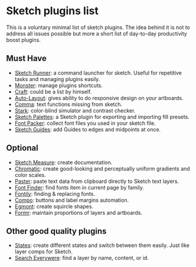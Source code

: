 # Sketch plugins list
This is a voluntary minimal list of sketch plugins. The idea behind it is not to address all issues possible but more a short list of day-to-day productivity boost plugins.

## Must Have
- [Sketch Runner](http://sketchrunner.com/): a command launcher for sketch. Useful for repetitive tasks and managing plugins easily.
- [Monster](https://github.com/PeachScript/sketch-plugin-monster): manage plugins shortcuts.
- [Craft](https://www.invisionapp.com/craft): could be a list by himself.
- [Auto-Layout](https://animaapp.github.io/): gives ability to do responsive design on your artboards.
- [Comma](https://github.com/margusholland/Comma): text functions missing from sketch.
- [Stark](http://getstark.co/): color-blind simulator and contrast checker.
- [Sketch Palettes](https://github.com/andrewfiorillo/sketch-palettes): a Sketch plugin for exporting and importing fill presets.
- [Font Packer](https://github.com/bigxixi/Font-Packer): collect font files you used in your sketch file.
- [Sketch Guides](https://github.com/luvmex/Sketch-Guides): add Guides to edges and midpoints at once.


## Optional
- [Sketch Measure](http://utom.design/measure/): create documentation.
- [Chromatic](https://github.com/petterheterjag/chromatic-sketch):  create good-looking and perceptually uniform gradients and color scales.
- [Paster](https://github.com/Volorf/Paster): paste text data from clipboard directly to Sketch text layers.
- [Font Finder](https://github.com/ukn530/FontFinder): find fonts item in current page by family.
- [Fontily](https://github.com/partyka1/Fontily): finding & replacing fonts.
- [Compo](https://github.com/romashamin/compo-sketch): buttons and label margins automation.
- [Egmont](https://github.com/interfacemarket/Egmont-plugin): create squircle shapes.
- [Formr](https://github.com/lessthanzero/Formr): maintain proportions of layers and artboards.

## Other good quality plugins
- [States](http://states.design/): create different states and switch between them easily. Just like layer comps for Sketch.
- [Search Everywere](https://github.com/MrPeak/sketch-search-everywhere): find a layer by name, content, or id.